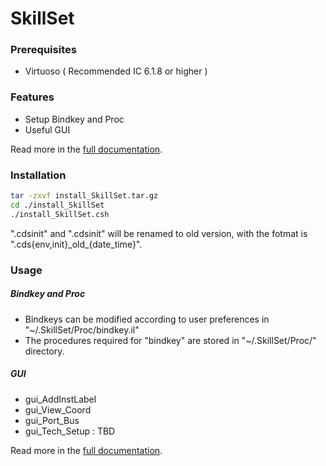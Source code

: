 # SkillSet

### Prerequisites

- Virtuoso ( Recommended IC 6.1.8 or higher )

### Features

- Setup Bindkey and Proc
- Useful GUI
  
Read more in the [full documentation](https://swr0920.github.io/SkillSet/).

### Installation
```bash
tar -zxvf install_SkillSet.tar.gz
cd ./install_SkillSet
./install_SkillSet.csh
```

".cdsinit" and ".cdsinit" will be renamed to old version, with the fotmat is ".cds{env,init}\_old_{date_time}".

### Usage

##### Bindkey and Proc
- Bindkeys can be modified according to user preferences in "~/.SkillSet/Proc/bindkey.il"
- The procedures required for "bindkey" are stored in "~/.SkillSet/Proc/" directory.
  
##### GUI
  - gui_AddInstLabel
  - gui_View_Coord
  - gui_Port_Bus
  - gui_Tech_Setup : TBD

Read more in the [full documentation](https://swr0920.github.io/SkillSet/).

